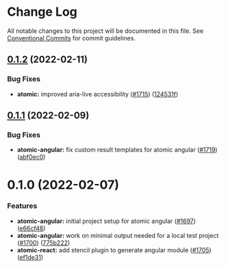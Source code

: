 # Change Log

All notable changes to this project will be documented in this file.
See [Conventional Commits](https://conventionalcommits.org) for commit guidelines.

## [0.1.2](https://github.com/coveo/ui-kit/compare/@coveo/atomic-angular@0.1.1...@coveo/atomic-angular@0.1.2) (2022-02-11)


### Bug Fixes

* **atomic:** improved aria-live accessibility ([#1715](https://github.com/coveo/ui-kit/issues/1715)) ([124531f](https://github.com/coveo/ui-kit/commit/124531f9325e81b1e0856001f4ec4b1bc2ce8664))





## [0.1.1](https://github.com/coveo/ui-kit/compare/@coveo/atomic-angular@0.1.0...@coveo/atomic-angular@0.1.1) (2022-02-09)


### Bug Fixes

* **atomic-angular:** fix custom result templates for atomic angular ([#1719](https://github.com/coveo/ui-kit/issues/1719)) ([abf0ec0](https://github.com/coveo/ui-kit/commit/abf0ec0793142a596a6660f5128d1c82a0b8063d))





# 0.1.0 (2022-02-07)


### Features

* **atomic-angular:** initial project setup for atomic angular  ([#1697](https://github.com/coveo/ui-kit/issues/1697)) ([e66cf48](https://github.com/coveo/ui-kit/commit/e66cf488161217bca1fadcfbf08d6be112e9aa8c))
* **atomic-angular:** work on minimal output needed for a local test project ([#1700](https://github.com/coveo/ui-kit/issues/1700)) ([775b222](https://github.com/coveo/ui-kit/commit/775b22288a36588737e0cf2a939ce74ce5e6db21))
* **atomic-react:** add stencil plugin to generate angular module ([#1705](https://github.com/coveo/ui-kit/issues/1705)) ([ef1de31](https://github.com/coveo/ui-kit/commit/ef1de314e46172432c31e19cf760da33bb6606c9))
